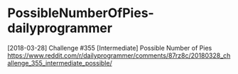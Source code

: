 # PossibleNumberOfPies-dailyprogrammer
[2018-03-28] Challenge #355 [Intermediate] Possible Number of Pies
https://www.reddit.com/r/dailyprogrammer/comments/87rz8c/20180328_challenge_355_intermediate_possible/
